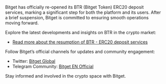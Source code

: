 Bitget has officially re-opened its BTR (Bitget Token) ERC20 deposit services, marking a significant step for both the platform and its users. After a brief suspension, Bitget is committed to ensuring smooth operations moving forward.

Explore the latest developments and insights on BTR in the crypto market:
- [Read more about the resumption of BTR - ERC20 deposit services](https://chain-base.xyz/resumption-of-btr-erc20-deposit-services-at-bitget)

Follow Bitget’s official channels for updates and community engagement:
- Twitter: [Bitget Global](https://twitter.com/bitgetglobal?locale=en&locale=en&locale=en&locale=en)
- Telegram Community: [Bitget EN Official](https://t.me/BitgetENOfficial?locale=en&locale=en&locale=en&locale=en)

Stay informed and involved in the crypto space with Bitget.